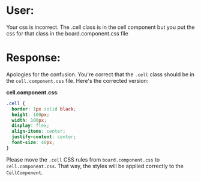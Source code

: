 # User:
Your css is incorrect.  The .cell class is in the cell component but you put the css for that class in the board.component.css file

# Response:
Apologies for the confusion. You're correct that the `.cell` class should be in the `cell.component.css` file. Here's the corrected version:

**cell.component.css**:
```css
.cell {
  border: 1px solid black;
  height: 100px;
  width: 100px;
  display: flex;
  align-items: center;
  justify-content: center;
  font-size: 40px;
}
```

Please move the `.cell` CSS rules from `board.component.css` to `cell.component.css`. That way, the styles will be applied correctly to the `CellComponent`.